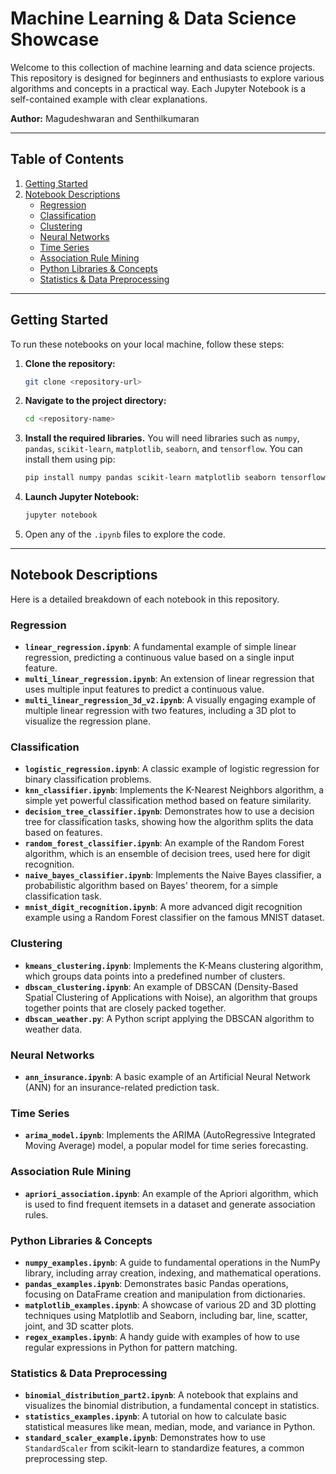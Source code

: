 # Machine Learning & Data Science Showcase

Welcome to this collection of machine learning and data science projects. This repository is designed for beginners and enthusiasts to explore various algorithms and concepts in a practical way. Each Jupyter Notebook is a self-contained example with clear explanations.

**Author:** Magudeshwaran and Senthilkumaran

---

## Table of Contents

1.  [Getting Started](#getting-started)
2.  [Notebook Descriptions](#notebook-descriptions)
    *   [Regression](#regression)
    *   [Classification](#classification)
    *   [Clustering](#clustering)
    *   [Neural Networks](#neural-networks)
    *   [Time Series](#time-series)
    *   [Association Rule Mining](#association-rule-mining)
    *   [Python Libraries & Concepts](#python-libraries--concepts)
    *   [Statistics & Data Preprocessing](#statistics--data-preprocessing)

---

## Getting Started

To run these notebooks on your local machine, follow these steps:

1.  **Clone the repository:**
    ```bash
    git clone <repository-url>
    ```
2.  **Navigate to the project directory:**
    ```bash
    cd <repository-name>
    ```
3.  **Install the required libraries.** You will need libraries such as `numpy`, `pandas`, `scikit-learn`, `matplotlib`, `seaborn`, and `tensorflow`. You can install them using pip:
    ```bash
    pip install numpy pandas scikit-learn matplotlib seaborn tensorflow
    ```
4.  **Launch Jupyter Notebook:**
    ```bash
    jupyter notebook
    ```
5.  Open any of the `.ipynb` files to explore the code.

---

## Notebook Descriptions

Here is a detailed breakdown of each notebook in this repository.

### Regression

*   **`linear_regression.ipynb`**: A fundamental example of simple linear regression, predicting a continuous value based on a single input feature.
*   **`multi_linear_regression.ipynb`**: An extension of linear regression that uses multiple input features to predict a continuous value.
*   **`multi_linear_regression_3d_v2.ipynb`**: A visually engaging example of multiple linear regression with two features, including a 3D plot to visualize the regression plane.

### Classification

*   **`logistic_regression.ipynb`**: A classic example of logistic regression for binary classification problems.
*   **`knn_classifier.ipynb`**: Implements the K-Nearest Neighbors algorithm, a simple yet powerful classification method based on feature similarity.
*   **`decision_tree_classifier.ipynb`**: Demonstrates how to use a decision tree for classification tasks, showing how the algorithm splits the data based on features.
*   **`random_forest_classifier.ipynb`**: An example of the Random Forest algorithm, which is an ensemble of decision trees, used here for digit recognition.
*   **`naive_bayes_classifier.ipynb`**: Implements the Naive Bayes classifier, a probabilistic algorithm based on Bayes' theorem, for a simple classification task.
*   **`mnist_digit_recognition.ipynb`**: A more advanced digit recognition example using a Random Forest classifier on the famous MNIST dataset.

### Clustering

*   **`kmeans_clustering.ipynb`**: Implements the K-Means clustering algorithm, which groups data points into a predefined number of clusters.
*   **`dbscan_clustering.ipynb`**: An example of DBSCAN (Density-Based Spatial Clustering of Applications with Noise), an algorithm that groups together points that are closely packed together.
*   **`dbscan_weather.py`**: A Python script applying the DBSCAN algorithm to weather data.

### Neural Networks

*   **`ann_insurance.ipynb`**: A basic example of an Artificial Neural Network (ANN) for an insurance-related prediction task.

### Time Series

*   **`arima_model.ipynb`**: Implements the ARIMA (AutoRegressive Integrated Moving Average) model, a popular model for time series forecasting.

### Association Rule Mining

*   **`apriori_association.ipynb`**: An example of the Apriori algorithm, which is used to find frequent itemsets in a dataset and generate association rules.

### Python Libraries & Concepts

*   **`numpy_examples.ipynb`**: A guide to fundamental operations in the NumPy library, including array creation, indexing, and mathematical operations.
*   **`pandas_examples.ipynb`**: Demonstrates basic Pandas operations, focusing on DataFrame creation and manipulation from dictionaries.
*   **`matplotlib_examples.ipynb`**: A showcase of various 2D and 3D plotting techniques using Matplotlib and Seaborn, including bar, line, scatter, joint, and 3D scatter plots.
*   **`regex_examples.ipynb`**: A handy guide with examples of how to use regular expressions in Python for pattern matching.

### Statistics & Data Preprocessing

*   **`binomial_distribution_part2.ipynb`**: A notebook that explains and visualizes the binomial distribution, a fundamental concept in statistics.
*   **`statistics_examples.ipynb`**: A tutorial on how to calculate basic statistical measures like mean, median, mode, and variance in Python.
*   **`standard_scaler_example.ipynb`**: Demonstrates how to use `StandardScaler` from scikit-learn to standardize features, a common preprocessing step.
